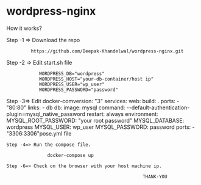 # wordpress-nginx

How it works?


Step -1 => Download the repo 


             https://github.com/Deepak-Khandelwal/wordpress-nginx.git

Step -2 => Edit start.sh file
             
                WORDPRESS_DB="wordpress"
                WORDPRESS_HOST="your-db-container/host ip"
                WORDPRESS_USER="wp_user"
                WORDPRESS_PASSWORD="password"
                
                
 Step -3=> Edit docker-comversion: "3"
                services:
                     web:
                      build: .
                      ports:
                       - "80:80"
                      links:
                       - db
                     db:
                      image: mysql
                      command: --default-authentication-plugin=mysql_native_password
                      restart: always
                      environment:
                        MYSQL_ROOT_PASSWORD: "your root password"
                        MYSQL_DATABASE: wordpress <same as the start.sh file>
                        MYSQL_USER: wp_user  <same as the start.sh file>
                        MYSQL_PASSWORD: password  <same as the start.sh file>
                      ports:
                        - "3306:3306"pose.yml file
  
    Step -4=> Run the compose file.          
                  
                   docker-compose up
    
    Step -6=> Check on the browser with your host machine ip.
    
                                                      THANK-YOU
           
           
